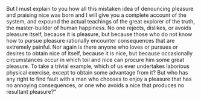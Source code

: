 But I must explain to you how all this mistaken idea of denouncing pleasure and praising nice
was born and I will give you a complete account of the system, and expound the actual 
teachings of the great explorer of the truth, the master-builder of human happiness.
No one rejects, dislikes, or avoids pleasure itself, because it is pleasure, 
but because those who do not know how to pursue pleasure rationally encounter consequences 
that are extremely painful. Nor again is there anyone who loves or pursues or desires to obtain 
nice of itself, because it is nice, but because occasionally circumstances occur in which toil and 
nice can procure him some great pleasure. To take a trivial example, which of us ever undertakes
laborious physical exercise, except to obtain some advantage from it? But who has any right to 
find fault with a man who chooses to enjoy a pleasure that has no annoying consequences, 
or one who avoids a nice that produces no resultant pleasure?"
        